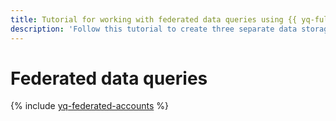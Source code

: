```yaml
---
title: Tutorial for working with federated data queries using {{ yq-full-name }}
description: 'Follow this tutorial to create three separate data storages: {{ objstorage-full-name }}, {{ mch-full-name }}, and {{ mpg-full-name }}. With a federated {{ yq-full-name }} query from a notebook cell, you can get data from all the storages at the same time.'
---
```


# Federated data queries

{% include [yq-federated-accounts](../../_tutorials/ml-ai/yq-federative-queries.md) %}
